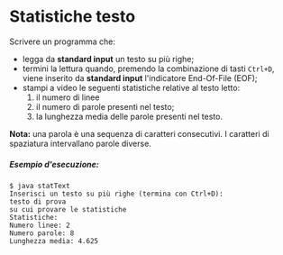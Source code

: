 # Statistiche testo


Scrivere un programma che: 
* legga da **standard input** un testo su più righe;
* termini la lettura quando, premendo la combinazione di tasti `Ctrl+D`, viene inserito da **standard input** l'indicatore End-Of-File (EOF);
* stampi a video le seguenti statistiche relative al testo letto:
  1. il numero di linee
  1. il numero di parole presenti nel testo;
  2. la lunghezza media delle parole presenti nel testo.

**Nota:** una parola è una sequenza di caratteri consecutivi. I caratteri di spaziatura intervallano parole diverse.

##### Esempio d'esecuzione:

```text
$ java statText
Inserisci un testo su più righe (termina con Ctrl+D):
testo di prova
su cui provare le statistiche
Statistiche:
Numero linee: 2
Numero parole: 8
Lunghezza media: 4.625
```

